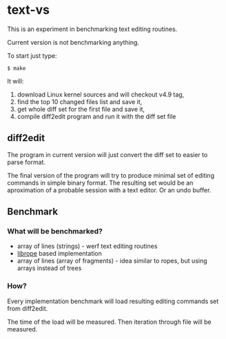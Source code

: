 # text-vs

This is an experiment in benchmarking text editing routines.

Current version is not benchmarking anything.

To start just type:

```
$ make
```

It will:

1. download Linux kernel sources and will checkout v4.9 tag,
2. find the top 10 changed files list and save it,
3. get whole diff set for the first file and save it,
4. compile diff2edit program and run it with the diff set file

## diff2edit

The program in current version will just convert the diff
set to easier to parse format.

The final version of the program will try to produce minimal set
of editing commands in simple binary format. The resulting set would
be an aproximation of a probable session with a text editor.
Or an undo buffer.

## Benchmark

### What will be benchmarked?

- array of lines (strings) - werf text editing routines
- [librope](https://github.com/josephg/librope) based implementation
- array of lines (array of fragments) - idea similar to ropes, but using arrays instead of trees

### How?

Every implementation benchmark will load resulting editing commands set from diff2edit.

The time of the load will be measured. Then iteration through file will be measured.